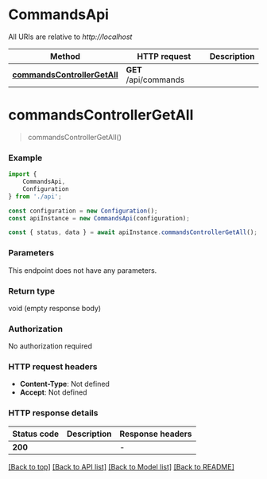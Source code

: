 # CommandsApi

All URIs are relative to *http://localhost*

|Method | HTTP request | Description|
|------------- | ------------- | -------------|
|[**commandsControllerGetAll**](#commandscontrollergetall) | **GET** /api/commands | |

# **commandsControllerGetAll**
> commandsControllerGetAll()


### Example

```typescript
import {
    CommandsApi,
    Configuration
} from './api';

const configuration = new Configuration();
const apiInstance = new CommandsApi(configuration);

const { status, data } = await apiInstance.commandsControllerGetAll();
```

### Parameters
This endpoint does not have any parameters.


### Return type

void (empty response body)

### Authorization

No authorization required

### HTTP request headers

 - **Content-Type**: Not defined
 - **Accept**: Not defined


### HTTP response details
| Status code | Description | Response headers |
|-------------|-------------|------------------|
|**200** |  |  -  |

[[Back to top]](#) [[Back to API list]](../README.md#documentation-for-api-endpoints) [[Back to Model list]](../README.md#documentation-for-models) [[Back to README]](../README.md)

